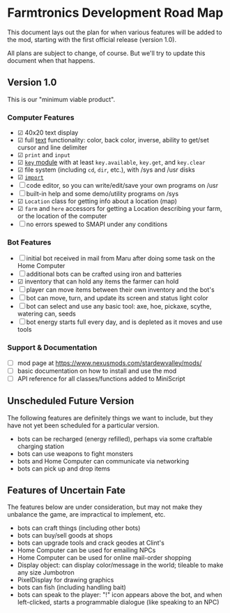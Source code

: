 # Farmtronics Development Road Map

This document lays out the plan for when various features will be added to the mod, starting with the first official release (version 1.0).

All plans are subject to change, of course.  But we'll try to update this document when that happens.

## Version 1.0

This is our "minimum viable product".

### Computer Features
- ☑ 40x20 text display
- ☑ full [text](https://miniscript.org/wiki/TextDisplay) functionality: color, back color, inverse, ability to get/set cursor and line delimiter
- ☑ `print` and `input`
- ☑ [`key` module](https://miniscript.org/wiki/Key) with at least `key.available`, `key.get`, and `key.clear`
- ☑ file system (including `cd`, `dir`, etc.), with /sys and /usr disks
- ☑ [`import`](https://miniscript.org/wiki/Import)
- ☐ code editor, so you can write/edit/save your own programs on /usr
- ☐ built-in help and some demo/utility programs on /sys
- ☑ `Location` class for getting info about a location (map)
- ☑ `farm` and `here` accessors for getting a Location describing your farm, or the location of the computer
- ☐ no errors spewed to SMAPI under any conditions

### Bot Features
- ☐ initial bot received in mail from Maru after doing some task on the Home Computer
- ☐ additional bots can be crafted using iron and batteries
- ☑ inventory that can hold any items the farmer can hold
- ☐ player can move items between their own inventory and the bot's
- ☐ bot can move, turn, and update its screen and status light color
- ☐ bot can select and use any basic tool: axe, hoe, pickaxe, scythe, watering can, seeds
- ☐ bot energy starts full every day, and is depleted as it moves and use tools

### Support & Documentation
- ☐ mod page at https://www.nexusmods.com/stardewvalley/mods/
- ☐ basic documentation on how to install and use the mod
- ☐ API reference for all classes/functions added to MiniScript

## Unscheduled Future Version

The following features are definitely things we want to include, but they have not yet been scheduled for a particular version.

- bots can be recharged (energy refilled), perhaps via some craftable charging station
- bots can use weapons to fight monsters
- bots and Home Computer can communicate via networking
- bots can pick up and drop items

## Features of Uncertain Fate

The features below are under consideration, but may not make they unbalance the game, are impractical to implement, etc.

- bots can craft things (including other bots)
- bots can buy/sell goods at shops
- bots can upgrade tools and crack geodes at Clint's
- Home Computer can be used for emailing NPCs
- Home Computer can be used for online mail-order shopping
- Display object: can display color/message in the world; tileable to make any size Jumbotron
- PixelDisplay for drawing graphics
- bots can fish (including handling bait)
- bots can speak to the player: "!" icon appears above the bot, and when left-clicked, starts a programmable dialogue (like speaking to an NPC)
  
